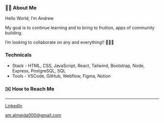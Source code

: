 ### 👋🏼 About Me

Hello World, I’m Andrew

My goal is to continue learning and to bring to fruition, apps of community building.
  
I’m looking to collaborate on any and everything!! 👨🏼‍💻

### Technicals

- Stack - HTML, CSS, JavaScript, React, Tailwind, Bootstrap, Node, Express, PostgreSQL, SQL
- Tools - VSCode, GitHub, Webflow, Figma, Notion

### ✉️ How to Reach Me
---
[LinkedIn](https://www.linkedin.com/in/andrew-almeida1/)

am.almeida000@gmail.com

<!---
Andrew-M-A/Andrew-M-A is a ✨ special ✨ repository because its `README.md` (this file) appears on your GitHub profile.
You can click the Preview link to take a look at your changes.
--->
